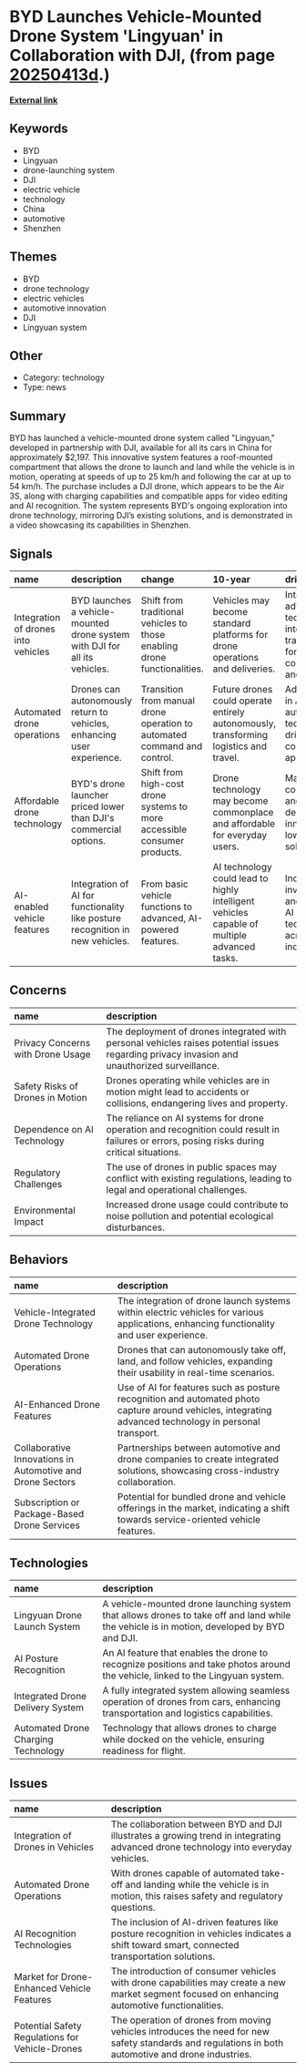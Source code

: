 # __BYD Launches Vehicle-Mounted Drone System 'Lingyuan' in Collaboration with DJI__, (from page [20250413d](https://kghosh.substack.com/p/20250413d).)

__[External link](https://www.theverge.com/news/622963/byd-dji-vehicle-mounted-drone-launcher)__



## Keywords

* BYD
* Lingyuan
* drone-launching system
* DJI
* electric vehicle
* technology
* China
* automotive
* Shenzhen

## Themes

* BYD
* drone technology
* electric vehicles
* automotive innovation
* DJI
* Lingyuan system

## Other

* Category: technology
* Type: news

## Summary

BYD has launched a vehicle-mounted drone system called "Lingyuan," developed in partnership with DJI, available for all its cars in China for approximately $2,197. This innovative system features a roof-mounted compartment that allows the drone to launch and land while the vehicle is in motion, operating at speeds of up to 25 km/h and following the car at up to 54 km/h. The purchase includes a DJI drone, which appears to be the Air 3S, along with charging capabilities and compatible apps for video editing and AI recognition. The system represents BYD's ongoing exploration into drone technology, mirroring DJI’s existing solutions, and is demonstrated in a video showcasing its capabilities in Shenzhen.

## Signals

| name                                | description                                                                   | change                                                                   | 10-year                                                                                     | driving-force                                                                                  |   relevancy |
|:------------------------------------|:------------------------------------------------------------------------------|:-------------------------------------------------------------------------|:--------------------------------------------------------------------------------------------|:-----------------------------------------------------------------------------------------------|------------:|
| Integration of drones into vehicles | BYD launches a vehicle-mounted drone system with DJI for all its vehicles.    | Shift from traditional vehicles to those enabling drone functionalities. | Vehicles may become standard platforms for drone operations and deliveries.                 | Integration of advanced technologies into everyday transportation for convenience and utility. |           4 |
| Automated drone operations          | Drones can autonomously return to vehicles, enhancing user experience.        | Transition from manual drone operation to automated command and control. | Future drones could operate entirely autonomously, transforming logistics and travel.       | Advancements in AI and autonomous technology driving new consumer applications.                |           4 |
| Affordable drone technology         | BYD's drone launcher priced lower than DJI's commercial options.              | Shift from high-cost drone systems to more accessible consumer products. | Drone technology may become commonplace and affordable for everyday users.                  | Market competition and consumer demand for innovative, low-cost tech solutions.                |           5 |
| AI-enabled vehicle features         | Integration of AI for functionality like posture recognition in new vehicles. | From basic vehicle functions to advanced, AI-powered features.           | AI technology could lead to highly intelligent vehicles capable of multiple advanced tasks. | Increased investment and focus on AI technologies across industries.                           |           3 |

## Concerns

| name                              | description                                                                                                                                  |
|:----------------------------------|:---------------------------------------------------------------------------------------------------------------------------------------------|
| Privacy Concerns with Drone Usage | The deployment of drones integrated with personal vehicles raises potential issues regarding privacy invasion and unauthorized surveillance. |
| Safety Risks of Drones in Motion  | Drones operating while vehicles are in motion might lead to accidents or collisions, endangering lives and property.                         |
| Dependence on AI Technology       | The reliance on AI systems for drone operation and recognition could result in failures or errors, posing risks during critical situations.  |
| Regulatory Challenges             | The use of drones in public spaces may conflict with existing regulations, leading to legal and operational challenges.                      |
| Environmental Impact              | Increased drone usage could contribute to noise pollution and potential ecological disturbances.                                             |

## Behaviors

| name                                                      | description                                                                                                                                            |
|:----------------------------------------------------------|:-------------------------------------------------------------------------------------------------------------------------------------------------------|
| Vehicle-Integrated Drone Technology                       | The integration of drone launch systems within electric vehicles for various applications, enhancing functionality and user experience.                |
| Automated Drone Operations                                | Drones that can autonomously take off, land, and follow vehicles, expanding their usability in real-time scenarios.                                    |
| AI-Enhanced Drone Features                                | Use of AI for features such as posture recognition and automated photo capture around vehicles, integrating advanced technology in personal transport. |
| Collaborative Innovations in Automotive and Drone Sectors | Partnerships between automotive and drone companies to create integrated solutions, showcasing cross-industry collaboration.                           |
| Subscription or Package-Based Drone Services              | Potential for bundled drone and vehicle offerings in the market, indicating a shift towards service-oriented vehicle features.                         |

## Technologies

| name                                | description                                                                                                                                |
|:------------------------------------|:-------------------------------------------------------------------------------------------------------------------------------------------|
| Lingyuan Drone Launch System        | A vehicle-mounted drone launching system that allows drones to take off and land while the vehicle is in motion, developed by BYD and DJI. |
| AI Posture Recognition              | An AI feature that enables the drone to recognize positions and take photos around the vehicle, linked to the Lingyuan system.             |
| Integrated Drone Delivery System    | A fully integrated system allowing seamless operation of drones from cars, enhancing transportation and logistics capabilities.            |
| Automated Drone Charging Technology | Technology that allows drones to charge while docked on the vehicle, ensuring readiness for flight.                                        |

## Issues

| name                                            | description                                                                                                                                        |
|:------------------------------------------------|:---------------------------------------------------------------------------------------------------------------------------------------------------|
| Integration of Drones in Vehicles               | The collaboration between BYD and DJI illustrates a growing trend in integrating advanced drone technology into everyday vehicles.                 |
| Automated Drone Operations                      | With drones capable of automated take-off and landing while the vehicle is in motion, this raises safety and regulatory questions.                 |
| AI Recognition Technologies                     | The inclusion of AI-driven features like posture recognition in vehicles indicates a shift toward smart, connected transportation solutions.       |
| Market for Drone-Enhanced Vehicle Features      | The introduction of consumer vehicles with drone capabilities may create a new market segment focused on enhancing automotive functionalities.     |
| Potential Safety Regulations for Vehicle-Drones | The operation of drones from moving vehicles introduces the need for new safety standards and regulations in both automotive and drone industries. |